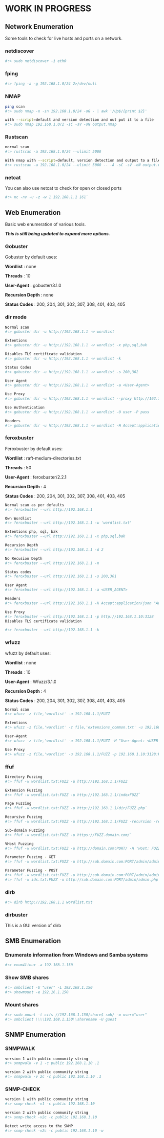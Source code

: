# **WORK IN PROGRESS**


## Network Enumeration

Some tools to check for live hosts and ports on a network.

### **netdiscover**
```bash
#:> sudo netdiscover -i eth0
```
### **fping**
```bash
#:> fping -a -g 192.168.1.0/24 2>/dev/null
```
### **NMAP**
```bash
ping scan
#:> sudo nmap -n -sn 192.168.1.0/24 -oG - | awk '/Up$/{print $2}'

with --script=default and version detection and out put it to a file
#:> sudo nmap 192.168.1.0/2 -sC -sV -oN output.nmap
```
### **Rustscan**
```bash
normal scan
#:> rustscan -a 192.168.1.0/24 --ulimit 5000

With nmap with --script=default, version detection and output to a file
#:> rustscan -a 192.168.1.0/24 --ulimit 5000 -- -A -sC -sV -oN output.nmap
```
### **netcat**

You can also use netcat to check for open or closed ports
```bash
#:> nc -nv -u -z -w 1 192.168.1.1 161`
```

## Web Enumeration

Basic web enumeration of various tools.

***This is still being updated to expand more options.***

### **Gobuster**

Gobuster by default uses:

**Wordlist** : none

**Threads** : 10

**User-Agent** : gobuster/3.1.0

**Recursion Depth** : none

**Status Codes** : 200, 204, 301, 302, 307, 308, 401, 403, 405

### **dir mode**

```bash
Normal scan
#:> gobuster dir -u http://192.168.1.1 -w wordlist

Extentions
#:> gobuster dir -u http://192.168.1.1 -w wordlist -x php,sql,bak

Disables TLS certificate validation
#:> gobuster dir -u http://192.168.1.1 -w wordlist -k

Status Codes
#:> gobuster dir -u http://192.168.1.1 -w wordlist -s 200,302

User Agent
#:> gobuster dir -u http://192.168.1.1 -w wordlist -a <User-Agent>

Use Proxy
#:> gobuster dir -u http://192.168.1.1 -w wordlist --proxy http://192.168.1.10:3128

Use Authentication
#:> gobuster dir -u http://192.168.1.1 -w wordlist -U user -P pass

Headers
#:> gobuster dir -u http://192.168.1.1 -w wordlist -H Accept:application/json -H "Authorization:Bearer {token}"
```
### **feroxbuster**

Feroxbuster by default uses:

**Wordlist** : raft-medium-directories.txt

**Threads** :  50

**User-Agent** : feroxbuster/2.2.1

**Recursion Depth** : 4

**Status Codes** : 200, 204, 301, 302, 307, 308, 401, 403, 405

```bash
Normal scan as per defaults
#:> feroxbuster --url http://192.168.1.1

Own Wordlist
#:> feroxbuster --url http://192.168.1.1 -w 'wordlist.txt'

Extentions php, sql, bak
#:> feroxbuster --url http://192.168.1.1 -x php,sql,bak

Recursion Depth
#:> feroxbuster --url http://192.168.1.1 -d 2

No Recusion Depth
#:> feroxbuster --url http://192.168.1.1 -n

Status codes
#:> feroxbuster --url http://192.168.1.1 -s 200,301

User Agent
#:> feroxbuster --url http://192.168.1.1 -a <USER_AGENT>

Headers
#:> feroxbuster --url http://192.168.1.1 -H Accept:application/json "Authorization:Bearer {token}"

Use Proxy
#:> feroxbuster --url http://192.168.1.1 -p http://192.168.1.10:3128
Disables TLS certificate validation

#:> feroxbuster --url http://192.168.1.1 -k
```
### **wfuzz**
wfuzz by default uses:

**Wordlist** : none

**Threads** :  10

**User-Agent** : Wfuzz/3.1.0

**Recursion Depth** : 4

**Status Codes** : 200, 204, 301, 302, 307, 308, 401, 403, 405

```bash
Normal scan
#:> wfuzz -z file,'wordlist' -u 192.168.1.1/FUZZ

Extentions
#:> wfuzz -z file,'wordlist' -z file,'extensions_common.txt' -u 192.168.1.1/FUZZ%FUZ2Z

User-Agent
#:> wfuzz -z file,'wordlist' -u 192.168.1.1/FUZZ -H "User-Agent: <USER-AGENT>"

Use Proxy
#:> wfuzz -z file,'wordlist' -u 192.168.1.1/FUZZ -p 192.168.1.10:3128:HTTP
```
### **ffuf**

```bash
Directory Fuzzing
#:> ffuf -w wordlist.txt:FUZZ -u http://192.168.1.1/FUZZ

Extension Fuzzing
#:> ffuf -w wordlist.txt:FUZZ -u http://192.168.1.1/indexFUZZ` 

Page Fuzzing
#:> ffuf -w wordlist.txt:FUZZ -u http://192.168.1.1/dir/FUZZ.php` 

Recursive Fuzzing
#:> ffuf -w wordlist.txt:FUZZ -u http://192.168.1.1/FUZZ -recursion -recursion-depth 1 -e .php -v`

Sub-domain Fuzzing
#:> ffuf -w wordlist.txt:FUZZ -u https://FUZZ.domain.com/` 

VHost Fuzzing
#:> ffuf -w wordlist.txt:FUZZ -u http://domain.com:PORT/ -H 'Host: FUZZ.domain.com' -fs xxx` 

Parameter Fuzzing - GET
#:> ffuf -w wordlist.txt:FUZZ -u http://sub.domain.com:PORT/admin/admin.php?FUZZ=key -fs xxx` 

Parameter Fuzzing - POST
#:> ffuf -w wordlist.txt:FUZZ -u http://sub.domain.com:PORT/admin/admin.php -X POST -d 'FUZZ=key' -H 'Content-Type: application/x-www-form-urlencoded' -fs xxx`
#:> ffuf -w ids.txt:FUZZ -u http://sub.domain.com:PORT/admin/admin.php -X POST -d 'id=FUZZ' -H 'Content-Type: application/x-www-form-urlencoded' -fs xxx`
```
### **dirb**
```bash
#:> dirb http://192.168.1.1 wordlist.txt
```
### **dirbuster**

This is a GUI version of dirb

## **SMB Enumeration**

### **Enumerate information from Windows and Samba systems**
```bash
#:> enum4linux -a 192.168.1.150
```
### **Show SMB shares**

```bash
#:> smbclient -U "user" -L 192.168.1.150
#:> showmount -e 192.16.1.150
```
### **Mount shares**

```bash
#:> sudo mount -t cifs //192.168.1.150/share$ smb/ -o user="user"
#:> smbclient \\\\192.168.1.150\\sharename -U guest
```

## SNMP Enumeration

### **SNMPWALK**
```bash
version 1 with public community string
#:> snmpwalk -v 1 -c public 192.168.1.10 .1

version 2 with public community string
#:> snmpwalk -v 2c -c public 192.168.1.10 .1
```

### **SNMP-CHECK**
```bash
version 1 with public community string
#:> snmp-check -v1 -c public 192.168.1.10 

version 2 with public community string
#:> snmp-check -v2c -c public 192.168.1.10

Detect write access to the SNMP
#:> snmp-check -v2c -c public 192.168.1.10 -w
```
